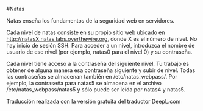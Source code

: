 #Natas

Natas enseña los fundamentos de la seguridad web en servidores.

Cada nivel de natas consiste en su propio sitio web ubicado en http://natasX.natas.labs.overthewire.org, donde X es el número de nivel. No hay inicio de sesión SSH. Para acceder a un nivel, introduzca el nombre de usuario de ese nivel (por ejemplo, natas0 para el nivel 0) y su contraseña.

Cada nivel tiene acceso a la contraseña del siguiente nivel. Tu trabajo es obtener de alguna manera esa contraseña siguiente y subir de nivel. Todas las contraseñas se almacenan también en /etc/natas_webpass/. Por ejemplo, la contraseña para natas5 se almacena en el archivo /etc/natas_webpass/natas5 y sólo puede ser leída por natas4 y natas5.

Traducción realizada con la versión gratuita del traductor DeepL.com
